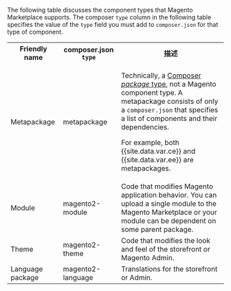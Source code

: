 <div markdown="1">

The following table discusses the component types that Magento Marketplace supports. The composer `type` column in the following table specifies the value of the `type` field you must add to `composer.json` for that type of component.

<table>
<tbody>
<tr>
<th>Friendly name</th>
<th>composer.json <code>type</code></th>
<th>描述</th>
</tr>
<tr>
<td>Metapackage</td>
<td>metapackage</td>
<td><p>Technically, a <a href="https://getcomposer.org/doc/04-schema.md#type" target="_blank">Composer <em>package</em> type</a>, not a Magento component type. A metapackage consists of only a <code>composer.json</code> that specifies a list of components and their dependencies. </p>
<p>For example, both {{site.data.var.ce}} and {{site.data.var.ee}} are metapackages.</p></td>
</tr>
<tr>
<td>Module</td>
<td>magento2-module</td>
<td>Code that modifies Magento application behavior. You can upload a single module to the Magento Marketplace or your module can be dependent on some parent package.</td>
</tr>
<tr>
<td>Theme</td>
<td>magento2-theme</td>
<td>Code that modifies the look and feel of the storefront or Magento Admin.</td>
</tr>
<tr>
<td>Language package</td>
<td>magento2-language</td>
<td>Translations for the storefront or Admin.</td>
</tr>
</tbody>
</table>
